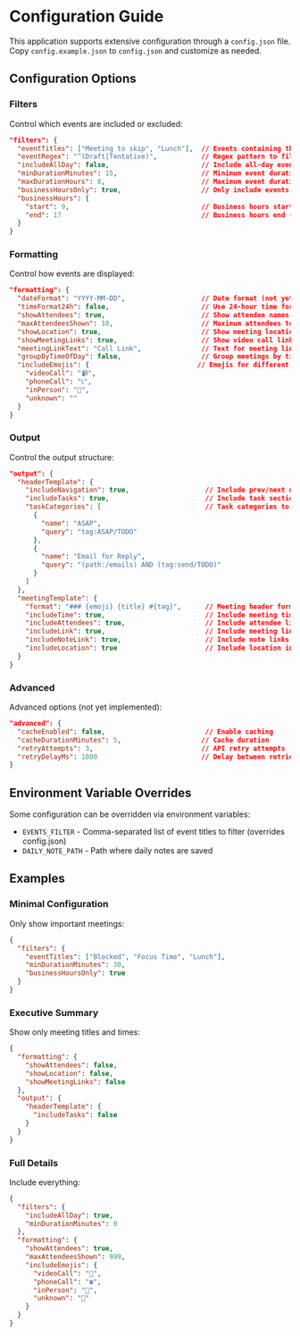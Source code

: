 # Configuration Guide

This application supports extensive configuration through a `config.json` file. Copy `config.example.json` to `config.json` and customize as needed.

## Configuration Options

### Filters

Control which events are included or excluded:

```json
"filters": {
  "eventTitles": ["Meeting to skip", "Lunch"],  // Events containing these titles are filtered out
  "eventRegex": "^(Draft|Tentative)",           // Regex pattern to filter events
  "includeAllDay": false,                       // Include all-day events
  "minDurationMinutes": 15,                     // Minimum event duration to include
  "maxDurationHours": 8,                        // Maximum event duration to include
  "businessHoursOnly": true,                    // Only include events during business hours
  "businessHours": {
    "start": 9,                                 // Business hours start (24h format)
    "end": 17                                   // Business hours end (24h format)
  }
}
```


### Formatting

Control how events are displayed:

```json
"formatting": {
  "dateFormat": "YYYY-MM-DD",                   // Date format (not yet implemented)
  "timeFormat24h": false,                       // Use 24-hour time format
  "showAttendees": true,                        // Show attendee names
  "maxAttendeesShown": 10,                      // Maximum attendees to list
  "showLocation": true,                         // Show meeting location
  "showMeetingLinks": true,                     // Show video call links
  "meetingLinkText": "Call Link",               // Text for meeting links
  "groupByTimeOfDay": false,                    // Group meetings by time (not yet implemented)
  "includeEmojis": {                           // Emojis for different meeting types
    "videoCall": "📹",
    "phoneCall": "📞", 
    "inPerson": "🤝",
    "unknown": ""
  }
}
```

### Output

Control the output structure:

```json
"output": {
  "headerTemplate": {
    "includeNavigation": true,                   // Include prev/next day links
    "includeTasks": true,                        // Include task sections
    "taskCategories": [                          // Task categories to include
      {
        "name": "ASAP",
        "query": "tag:ASAP/TODO"
      },
      {
        "name": "Email for Reply",
        "query": "(path:/emails) AND (tag:send/TODO)"
      }
    ]
  },
  "meetingTemplate": {
    "format": "### {emoji} {title} #{tag}",      // Meeting header format
    "includeTime": true,                         // Include meeting times
    "includeAttendees": true,                    // Include attendee list
    "includeLink": true,                         // Include meeting links
    "includeNoteLink": true,                     // Include note links
    "includeLocation": true                      // Include location info
  }
}
```

### Advanced

Advanced options (not yet implemented):

```json
"advanced": {
  "cacheEnabled": false,                         // Enable caching
  "cacheDurationMinutes": 5,                    // Cache duration
  "retryAttempts": 3,                           // API retry attempts
  "retryDelayMs": 1000                          // Delay between retries
}
```

## Environment Variable Overrides

Some configuration can be overridden via environment variables:

- `EVENTS_FILTER` - Comma-separated list of event titles to filter (overrides config.json)
- `DAILY_NOTE_PATH` - Path where daily notes are saved

## Examples

### Minimal Configuration

Only show important meetings:

```json
{
  "filters": {
    "eventTitles": ["Blocked", "Focus Time", "Lunch"],
    "minDurationMinutes": 30,
    "businessHoursOnly": true
  }
}
```

### Executive Summary

Show only meeting titles and times:

```json
{
  "formatting": {
    "showAttendees": false,
    "showLocation": false,
    "showMeetingLinks": false
  },
  "output": {
    "headerTemplate": {
      "includeTasks": false
    }
  }
}
```

### Full Details

Include everything:

```json
{
  "filters": {
    "includeAllDay": true,
    "minDurationMinutes": 0
  },
  "formatting": {
    "showAttendees": true,
    "maxAttendeesShown": 999,
    "includeEmojis": {
      "videoCall": "🎥",
      "phoneCall": "☎️",
      "inPerson": "👥",
      "unknown": "📅"
    }
  }
}
```